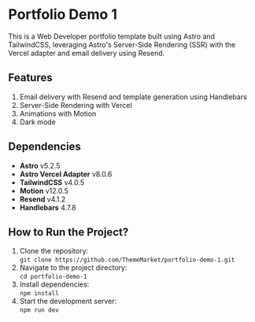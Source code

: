 # Portfolio Demo 1

This is a Web Developer portfolio template built using Astro and TailwindCSS, leveraging Astro's Server-Side Rendering (SSR) with the Vercel adapter and email delivery using Resend.

## Features

1. Email delivery with Resend and template generation using Handlebars
2. Server-Side Rendering with Vercel
3. Animations with Motion
4. Dark mode

## Dependencies

- **Astro** v5.2.5
- **Astro Vercel Adapter** v8.0.6
- **TailwindCSS** v4.0.5
- **Motion** v12.0.5
- **Resend** v4.1.2
- **Handlebars** 4.7.8

## How to Run the Project?

1. Clone the repository:  
   `git clone https://github.com/ThemeMarket/portfolio-demo-1.git`
2. Navigate to the project directory:  
   `cd portfolio-demo-1`
3. Install dependencies:  
   `npm install`
4. Start the development server:  
   `npm run dev`
